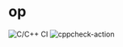 # op
![C/C++ CI](https://github.com/99002540/op/workflows/C/C++%20CI/badge.svg)
![cppcheck-action](https://github.com/99002540/op/workflows/cppcheck-action/badge.svg)
